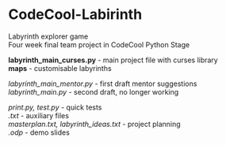 # CodeCool-Labirinth
Labyrinth explorer game  
Four week final team project in CodeCool Python Stage

**labyrinth_main_curses.py** - main project file with curses library  
**maps** - customisable labyrinths  

*labyrinth_main_mentor.py* - first draft mentor suggestions    
*labyrinth_main.py* - second draft, no longer working   

*print.py, test.py* - quick tests   
*.txt* - auxiliary files   
*masterplan.txt, labyrinth_ideas.txt* - project planning   
*.odp* - demo slides   

